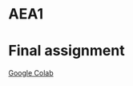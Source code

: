 # AEA1
# Final assignment

[Google Colab](https://colab.research.google.com/drive/1_ZLJ-8Pd_eTH6-f6Zq8gjKVskwGcVfoF#scrollTo=u94NYO1D7327)

